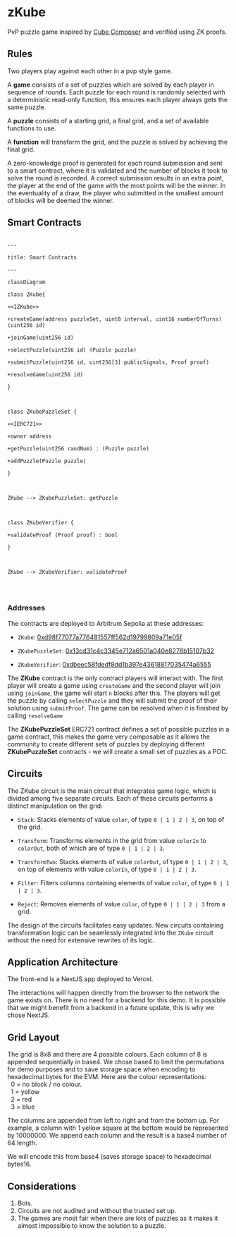 # zKube

PvP puzzle game inspired by [Cube Composer](https://david-peter.de/cube-composer/) and verified using ZK proofs.

## Rules

Two players play against each other in a pvp style game.

A **game** consists of a set of puzzles which are solved by each player in sequence of rounds. Each puzzle for each round is randomly selected with a deterministic read-only function, this ensures each player always gets the same puzzle.

A **puzzle** consists of a starting grid, a final grid, and a set of available functions to use.

A **function** will transform the grid, and the puzzle is solved by achieving the final grid.

A zero-knowledge proof is generated for each round submission and sent to a smart contract, where it is validated and the number of blocks it took to solve the round is recorded. A correct submission results in an extra point, the player at the end of the game with the most points will be the winner. In the eventuality of a draw, the player who submitted in the smallest amount of blocks will be deemed the winner.

## Smart Contracts

```mermaid

---

title: Smart Contracts

---

classDiagram

class ZKube{

<<IZKube>>

+createGame(address puzzleSet, uint8 interval, uint16 numberOfTurns) (uint256 id)

+joinGame(uint256 id)

+selectPuzzle(uint256 id) (Puzzle puzzle)

+submitPuzzle(uint256 id, uint256[3] publicSignals, Proof proof)

+resolveGame(uint256 id)

}



class ZKubePuzzleSet {

<<IERC721>>

+owner address

+getPuzzle(uint256 randNum) : (Puzzle puzzle)

+addPuzzle(Puzzle puzzle)

}



ZKube --> ZKubePuzzleSet: getPuzzle



class ZKubeVerifier {

+validateProof (Proof proof) : bool

}



ZKube --> ZKubeVerifier: validateProof




```

### Addresses

The contracts are deployed to Arbitrum Sepolia at these addresses:

- `ZKube`: [0xd98f77077a776481557ff562d19799809a71e05f](https://sepolia.arbiscan.io/address/0xd98f77077a776481557ff562d19799809a71e05f)

- `ZKubePuzzleSet`: [0x13cd31c4c3345e712a6501a040e8278b15107b32](https://sepolia.arbiscan.io/address/0x13cd31c4c3345e712a6501a040e8278b15107b32)

- `ZKubeVerifier`: [0xdbeec58fdedf8dd1b397e43618817035474a6555](https://sepolia.scrollscan.com/address/0xdbeec58fdedf8dd1b397e43618817035474a6555)

The **ZKube** contract is the only contract players will interact with. The first player will create a game using `createGame` and the second player will join using `joinGame`, the game will start `n` blocks after this. The players will get the puzzle by calling `selectPuzzle` and they will submit the proof of their solution using `submitProof`. The game can be resolved when it is finished by calling `resolveGame`

The **ZKubePuzzleSet** ERC721 contract defines a set of possible puzzles in a game contract, this makes the game very composable as it allows the community to create different sets of puzzles by deploying different **ZKubePuzzleSet** contracts - we will create a small set of puzzles as a POC.

## Circuits

The ZKube circuit is the main circuit that integrates game logic, which is divided among five separate circuits. Each of these circuits performs a distinct manipulation on the grid:

- `Stack`: Stacks elements of value `color`, of type `0 | 1 | 2 | 3`, on top of the grid.

- `Transform`: Transforms elements in the grid from value `colorIn` to `colorOut`, both of which are of type `0 | 1 | 2 | 3`.

- `TransformTwo`: Stacks elements of value `colorOut`, of type `0 | 1 | 2 | 3`, on top of elements with value `colorIn`, of type `0 | 1 | 2 | 3`.

- `Filter`: Filters columns containing elements of value `color`, of type `0 | 1 | 2 | 3`.

- `Reject`: Removes elements of value `color`, of type `0 | 1 | 2 | 3` from a grid.

The design of the circuits facilitates easy updates. New circuits containing transformation logic can be seamlessly integrated into the `ZKube` circuit without the need for extensive rewrites of its logic.

## Application Architecture

The front-end is a NextJS app deployed to Vercel.

The interactions will happen directly from the browser to the network the game exists on. There is no need for a backend for this demo. It is possible that we might benefit from a backend in a future update, this is why we chose NextJS.

## Grid Layout

The grid is 8x8 and there are 4 possible colours.
Each column of 8 is appended sequentially in base4. We chose base4 to limit the permutations for demo purposes and to save storage space when encoding to hexadecimal bytes for the EVM. Here are the colour representations: \
&nbsp; 0 = no block / no colour. \
&nbsp; 1 = yellow \
&nbsp; 2 = red \
&nbsp; 3 = blue

The columns are appended from left to right and from the bottom up. For example, a column with 1 yellow square at the bottom would be represented by 10000000. We append each column and the result is a base4 number of 64 length.

We will encode this from base4 (saves storage space) to hexadecimal bytes16.

## Considerations

1. Bots.
2. Circuits are not audited and without the trusted set up.
3. The games are most fair when there are lots of puzzles as it makes it almost impossible to know the solution to a puzzle.
